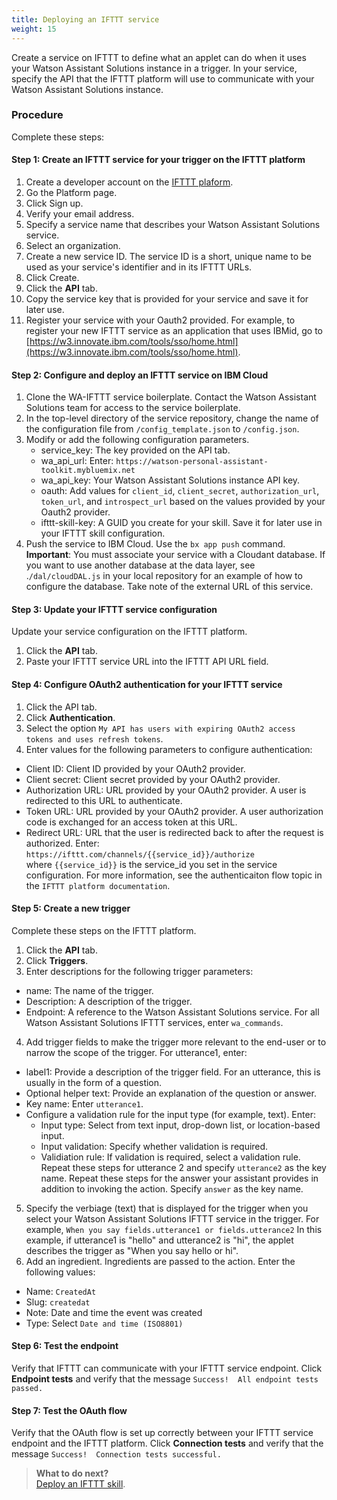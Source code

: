 ```yaml
---
title: Deploying an IFTTT service
weight: 15
---
```

Create a service on IFTTT to define what an applet can do when it uses your Watson Assistant Solutions instance in a trigger. In your service, specify the API that the IFTTT platform will use to communicate with your Watson Assistant Solutions instance.

### Procedure
Complete these steps:

#### Step 1: Create an IFTTT service for your trigger on the IFTTT platform
1. Create a developer account on the [IFTTT plaform](https://platform.ifttt.com/platform_sign_up).
2. Go the Platform page.
3. Click Sign up.
4. Verify your email address.
5. Specify a service name that describes your Watson Assistant Solutions service.
6. Select an organization.
7. Create a new service ID. The service ID is a  short, unique name to be used as your service's identifier and in its IFTTT URLs.
8. Click Create.
9. Click the **API** tab.
10. Copy the service key that is provided for your service and save it for later use.
11. Register your service with your Oauth2 provided.  For example, to register your new IFTTT service as an application that uses IBMid, go to [https://w3.innovate.ibm.com/tools/sso/home.html](https://w3.innovate.ibm.com/tools/sso/home.html).

#### Step 2: Configure and deploy an IFTTT service on IBM Cloud
1. Clone the WA-IFTTT service boilerplate.  Contact the Watson Assistant Solutions team for access to the service boilerplate.
2. In the top-level directory of the service repository, change the name of the configuration file from `/config_template.json` to `/config.json`.
3. Modify or add the following configuration parameters.
   - service_key: The key provided on the API tab.
   - wa_api_url: Enter: `https://watson-personal-assistant-toolkit.mybluemix.net`
   - wa_api_key: Your Watson Assistant Solutions instance API key.
   - oauth: Add values for `client_id`, `client_secret`, `authorization_url`,` token_url`, and `introspect_url` based on the values provided by your Oauth2 provider.
   - ifttt-skill-key: A GUID you create for your skill. Save it for later use in your IFTTT skill configuration.
4. Push the service to IBM Cloud. Use the ```bx app push``` command.
  **Important**:  You  must associate your service with a Cloudant database.  If you want to use another database at the data layer, see .`/dal/cloudDAL.js` in your local repository for an example of how to configure the database.  Take note of the external URL of this service.

#### Step 3: Update your  IFTTT service configuration
Update your service configuration on the IFTTT platform.
1. Click the **API** tab.
2. Paste your IFTTT service URL into the IFTTT API URL field.

#### Step 4: Configure OAuth2 authentication for your IFTTT service
1. Click the API tab.
2. Click **Authentication**.
3. Select the option `My API has users with expiring OAuth2 access tokens and uses refresh tokens`.
4. Enter values for the following parameters to configure authentication:
  - Client ID:  Client ID provided by your OAuth2 provider.
  - Client secret: Client secret provided by your OAuth2 provider.
  - Authorization URL: URL provided by your OAuth2 provider. A user is redirected to this URL to authenticate.
  - Token URL:  URL provided by your OAuth2 provider. A user authorization code is exchanged for an access token at this URL.
  - Redirect URL: URL that the user is redirected back to after the request is authorized.  Enter: `https://ifttt.com/channels/{{service_id}}/authorize`
  <br/>where `{{service_id}}` is the service_id you set in the service configuration.
For more information, see the authenticaiton flow topic in the `IFTTT platform documentation`.

#### Step 5: Create a new trigger
Complete these steps on the IFTTT platform.
1. Click the **API** tab.
2. Click **Triggers**.
3. Enter descriptions for the following trigger parameters:
  - name: The name of the trigger.
  - Description: A description of the trigger.
  - Endpoint: A reference to the Watson Assistant Solutions service.  For all Watson Assistant Solutions IFTTT services, enter `wa_commands`.
4.  Add trigger fields to make the trigger more relevant to the end-user or to narrow the scope of the trigger.  For utterance1, enter:
  - label1: Provide a description of the trigger field. For an utterance, this is usually in the form of a question.
  - Optional helper text: Provide an explanation of the question or answer.
  - Key name: Enter `utterance1`.
  - Configure a validation rule for the input type (for example, text). Enter:
    - Input type: Select from text input, drop-down list, or location-based input.
    - Input validation: Specify whether validation is required.
    - Validiation rule:  If validation is required, select a validation rule.
  Repeat these steps for utterance 2 and specify `utterance2` as the key name.
  Repeat these steps for the answer your assistant provides in addition to invoking the action.   Specify `answer` as the key name.
5. Specify the verbiage (text) that is displayed for the trigger when you select your Watson Assistant Solutions IFTTT service in the trigger.  For example,
`When you say fields.utterance1 or fields.utterance2`
In this example, if utterance1 is "hello" and utterance2 is "hi", the applet describes the trigger as "When you say hello or hi".
6. Add an ingredient. Ingredients are passed to the action.  Enter the following values:
  - Name: `CreatedAt`
  - Slug: `createdat`
  - Note: Date and time the event was created
  - Type: Select `Date and time (ISO8801)`

#### Step 6: Test the endpoint
Verify that IFTTT can communicate with your IFTTT service endpoint. Click **Endpoint tests** and verify that the message `Success!  All endpoint tests passed.`

#### Step 7: Test the OAuth flow
Verify that the OAuth flow is set up correctly between your IFTTT service endpoint and the IFTTT platform.  Click **Connection tests** and verify that the message `Success!  Connection tests successful.`

> **What to do next?**<br/>
[Deploy an IFTTT skill]({{site.baseurl}}/ifttt/create_ifttt_skill).
